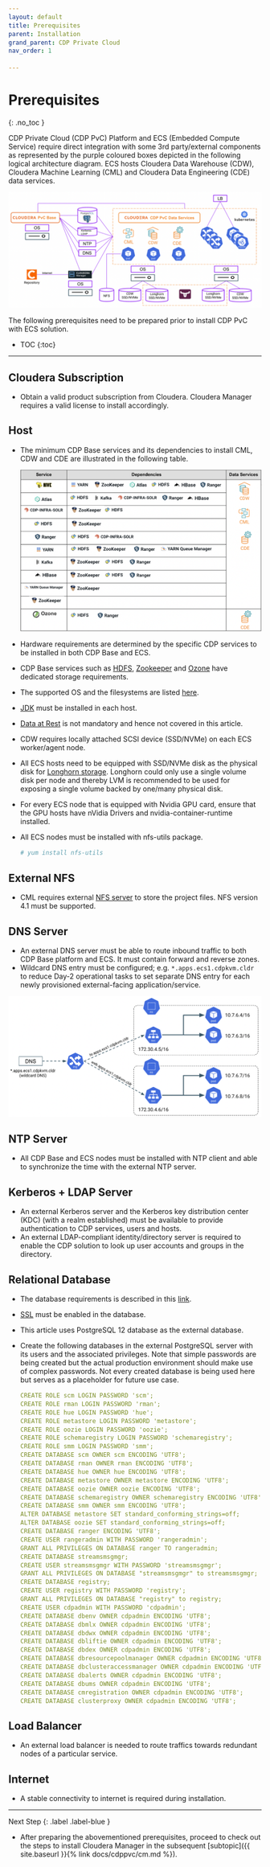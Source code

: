 ```yaml
---
layout: default
title: Prerequisites
parent: Installation
grand_parent: CDP Private Cloud
nav_order: 1

---
```


# Prerequisites
{: .no_toc }

CDP Private Cloud (CDP PvC) Platform and ECS (Embedded Compute Service) require direct integration with some 3rd party/external components as represented by the purple coloured boxes depicted in the following logical architecture diagram. ECS hosts Cloudera Data Warehouse (CDW), Cloudera Machine Learning (CML) and Cloudera Data Engineering (CDE) data services.

![](../../assets/images/logical_arch.png)

The following prerequisites need to be prepared prior to install CDP PvC with ECS solution. 

- TOC
{:toc}

---

## Cloudera Subscription

- Obtain a valid product subscription from Cloudera. Cloudera Manager requires a valid license to install accordingly. 

## Host

- The minimum CDP Base services and its dependencies to install CML, CDW and CDE are illustrated in the following table.

    ![](../../assets/images/base_svc_table1.png)
    
- Hardware requirements are determined by the specific CDP services to be installed in both CDP Base and ECS.
- CDP Base services such as [HDFS](https://docs.cloudera.com/cdp-private-cloud-upgrade/latest/release-guide/topics/cdpdc-hdfs.html), [Zookeeper](https://docs.cloudera.com/cdp-private-cloud-upgrade/latest/release-guide/topics/cdpdc-zookeeper.html) and [Ozone](https://docs.cloudera.com/cdp-private-cloud-upgrade/latest/release-guide/topics/cdpdc-ozone.html) have dedicated storage requirements.
- The supported OS and the filesystems are listed [here](https://docs.cloudera.com/cdp-private-cloud-base/7.1.7/installation/topics/cdpdc-os-requirements.html).
- [JDK](https://docs.cloudera.com/cdp-private-cloud-base/7.1.7/installation/topics/cdpdc-java-requirements.html) must be installed in each host.
- [Data at Rest](https://docs.cloudera.com/cdp-private-cloud-base/7.1.7/installation/topics/cdpdc-data-at-rest-encryption-requirements.html) is not mandatory and hence not covered in this article.
- CDW requires locally attached SCSI device (SSD/NVMe) on each ECS worker/agent node.
- All ECS hosts need to be equipped with SSD/NVMe disk as the physical disk for [Longhorn storage](https://longhorn.io/docs/1.2.4/best-practices/#minimum-recommended-hardware). Longhorn could only use a single volume disk per node and thereby LVM is recommended to be used for exposing a single volume backed by one/many physical disk.
- For every ECS node that is equipped with Nvidia GPU card, ensure that the GPU hosts have nVidia Drivers and nvidia-container-runtime installed.
- All ECS nodes must be installed with nfs-utils package.

    ```bash
    # yum install nfs-utils

    ```

## External NFS

- CML requires external [NFS server](https://docs.cloudera.com/machine-learning/1.3.4/private-cloud-requirements/topics/ml-pvc-external-nfs-server.html) to store the project files. NFS version 4.1 must be supported.

## DNS Server

- An external DNS server must be able to route inbound traffic to both CDP Base platform and ECS. It must contain forward and reverse zones.
- Wildcard DNS entry must be configured; e.g. `*.apps.ecs1.cdpkvm.cldr` to reduce Day-2 operational tasks to set separate DNS entry for each newly provisioned external-facing application/service.

![](../../assets/images/wildcarddns.png)

## NTP Server

- All CDP Base and ECS nodes must be installed with NTP client and able to synchronize the time with the external NTP server.

## Kerberos + LDAP Server

- An external Kerberos server and the Kerberos key distribution center (KDC) (with a realm established) must be available to provide authentication to CDP services, users and hosts.
- An external LDAP-compliant identity/directory server is required to enable the CDP solution to look up user accounts and groups in the directory.

## Relational Database

- The database requirements is described in this [link](https://docs.cloudera.com/cdp-private-cloud-base/7.1.7/installation/topics/cdpdc-database-requirements.html). 
- [SSL](https://docs.cloudera.com/cdp-private-cloud-data-services/1.3.4/installation/topics/cdppvc-installation-external-db-setup.html) must be enabled in the database.
- This article uses PostgreSQL 12 database as the external database.
- Create the following databases in the external PostgreSQL server with its users and the associated privileges. Note that simple passwords are being created but the actual production environment should make use of complex passwords. Not every created database is being used here but serves as a placeholder for future use case.

  ```yaml
  CREATE ROLE scm LOGIN PASSWORD 'scm';
  CREATE ROLE rman LOGIN PASSWORD 'rman';
  CREATE ROLE hue LOGIN PASSWORD 'hue';
  CREATE ROLE metastore LOGIN PASSWORD 'metastore';
  CREATE ROLE oozie LOGIN PASSWORD 'oozie';
  CREATE ROLE schemaregistry LOGIN PASSWORD 'schemaregistry';
  CREATE ROLE smm LOGIN PASSWORD 'smm';
  CREATE DATABASE scm OWNER scm ENCODING 'UTF8';
  CREATE DATABASE rman OWNER rman ENCODING 'UTF8';
  CREATE DATABASE hue OWNER hue ENCODING 'UTF8';
  CREATE DATABASE metastore OWNER metastore ENCODING 'UTF8';
  CREATE DATABASE oozie OWNER oozie ENCODING 'UTF8';
  CREATE DATABASE schemaregistry OWNER schemaregistry ENCODING 'UTF8';
  CREATE DATABASE smm OWNER smm ENCODING 'UTF8';
  ALTER DATABASE metastore SET standard_conforming_strings=off;
  ALTER DATABASE oozie SET standard_conforming_strings=off;
  CREATE DATABASE ranger ENCODING 'UTF8';
  CREATE USER rangeradmin WITH PASSWORD 'rangeradmin';
  GRANT ALL PRIVILEGES ON DATABASE ranger TO rangeradmin;
  CREATE DATABASE streamsmsgmgr;
  CREATE USER streamsmsgmgr WITH PASSWORD 'streamsmsgmgr';
  GRANT ALL PRIVILEGES ON DATABASE "streamsmsgmgr" to streamsmsgmgr;
  CREATE DATABASE registry;
  CREATE USER registry WITH PASSWORD 'registry';
  GRANT ALL PRIVILEGES ON DATABASE "registry" to registry;
  CREATE USER cdpadmin WITH PASSWORD 'cdpadmin';
  CREATE DATABASE dbenv OWNER cdpadmin ENCODING 'UTF8';
  CREATE DATABASE dbmlx OWNER cdpadmin ENCODING 'UTF8';
  CREATE DATABASE dbdwx OWNER cdpadmin ENCODING 'UTF8';
  CREATE DATABASE dbliftie OWNER cdpadmin ENCODING 'UTF8';
  CREATE DATABASE dbdex OWNER cdpadmin ENCODING 'UTF8';
  CREATE DATABASE dbresourcepoolmanager OWNER cdpadmin ENCODING 'UTF8';
  CREATE DATABASE dbclusteraccessmanager OWNER cdpadmin ENCODING 'UTF8';
  CREATE DATABASE dbalerts OWNER cdpadmin ENCODING 'UTF8';
  CREATE DATABASE dbums OWNER cdpadmin ENCODING 'UTF8';
  CREATE DATABASE cmregistration OWNER cdpadmin ENCODING 'UTF8';
  CREATE DATABASE clusterproxy OWNER cdpadmin ENCODING 'UTF8';
  ```

## Load Balancer

- An external load balancer is needed to route traffics towards redundant nodes of a particular service.

## Internet

- A stable connectivity to internet is required during installation.

---
   
   Next Step
   {: .label .label-blue }
- After preparing the abovementioned prerequisites, proceed to check out the steps to install Cloudera Manager in the subsequent [subtopic]({{ site.baseurl }}{% link docs/cdppvc/cm.md %}).